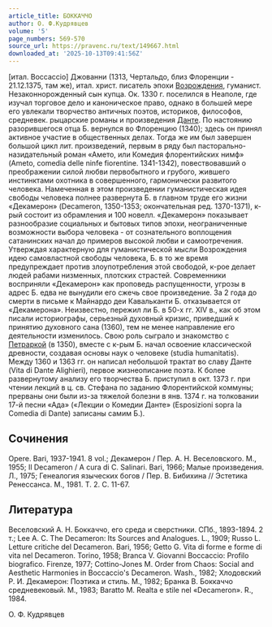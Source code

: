 ```yaml
---
article_title: БОККАЧЧО
author: О. Ф.Кудрявцев
volume: '5'
page_numbers: 569-570
source_url: https://pravenc.ru/text/149667.html
downloaded_at: '2025-10-13T09:41:56Z'
---
```


[итал. Boccaccio] Джованни (1313, Чертальдо, близ Флоренции - 21.12.1375, там же), итал. христ. писатель эпохи [Возрождения](https://pravenc.ru/text/ВОЗРОЖДЕНИЕ.html), гуманист. Незаконнорожденный сын купца. Ок. 1330 г. поселился в Неаполе, где изучал торговое дело и каноническое право, однако в большей мере его увлекали творчество античных поэтов, историков, философов, средневек. рыцарские романы и произведения [Данте](https://pravenc.ru/text/Данте.html). По настоянию разорившегося отца Б. вернулся во Флоренцию (1340); здесь он принял активное участие в общественных делах. Тогда же им был завершен большой цикл лит. произведений, первым в ряду был пасторально-назидательный роман «Амето, или Комедия флорентийских нимф» (Ameto, comedia delle ninfe fiorentine. 1341-1342), повествовавший о преображении силой любви первобытного и грубого, жившего инстинктами охотника в совершенного, гармонически развитого человека. Намеченная в этом произведении гуманистическая идея свободы человека полнее развернута Б. в главном труде его жизни «Декамерон» (Decameron, 1350-1353; окончательная ред. 1370-1371), к-рый состоит из обрамления и 100 новелл. «Декамерон» показывает разнообразие социальных и бытовых типов эпохи, неограниченные возможности выбора человека - от сознательного воплощения сатанинских начал до примеров высокой любви и самоотречения. Утверждая характерную для гуманистической мысли Возрождения идею самовластной свободы человека, Б. в то же время предупреждает против злоупотребления этой свободой, к-рое делает людей рабами низменных, плотских страстей. Современники восприняли «Декамерон» как проповедь распущенности, угрозы в адрес Б. едва не вынудили его сжечь свое произведение. За 2 года до смерти в письме к Майнардо деи Кавальканти Б. отказывается от «Декамерона». Неизвестно, пережил ли Б. в 50-х гг. XIV в., как об этом писали историографы, серьезный духовный кризис, приведший к принятию духовного сана (1360), тем не менее направление его деятельности изменилось. Свою роль сыграло и знакомство с [Петраркой](https://pravenc.ru/text/Петраркой.html) (в 1350), вместе с к-рым Б. начал освоение классической древности, создавая основы наук о человеке (studia humanitatis). Между 1360 и 1363 гг. он написал небольшой трактат во славу Данте (Vita di Dante Alighieri), первое жизнеописание поэта. К более развернутому анализу его творчества Б. приступил в окт. 1373 г. при чтении лекций в ц. св. Стефана по заданию Флорентийской коммуны; прерваны они были из-за тяжелой болезни в янв. 1374 г. на толковании 17-й песни «Ада» («Лекции о Комедии Данте» (Esposizioni sopra la Comedia di Dante) записаны самим Б.).

## Сочинения

Opere. Bari, 1937-1941. 8 vol.; Декамерон / Пер. А. Н. Веселовского. М., 1955; Il Decameron / A cura di C. Salinari. Bari, 1966; Малые произведения. Л., 1975; Генеалогия языческих богов / Пер. В. Бибихина // Эстетика Ренессанса. М., 1981. Т. 2. С. 11-67.

## Литература

Веселовский А. Н. Боккаччо, его среда и сверстники. СПб., 1893-1894. 2 т.; Lee A. C. The Decameron: Its Sources and Analogues. L., 1909; Russo L. Letture critiche del Decameron. Bari, 1956; Getto G. Vita di forme e forme di vita nel Decameron. Torino, 1958; Branca V. Giovanni Boccaccio: Profilo biografico. Firenze, 1977; Cottino-Jones M. Order from Chaos: Social and Aesthetic Harmonies in Boccaccio's Decameron. Wash., 1982; Хлодовский Р. И. Декамерон: Поэтика и стиль. М., 1982; Бранка В. Боккаччо средневековый. М., 1983; Baratto M. Realtа e stile nel «Decameron». R., 1984.

О. Ф.  Кудрявцев
